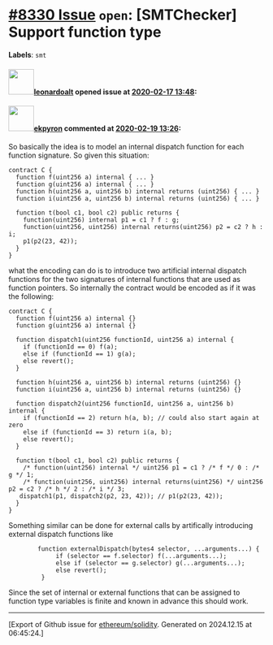 # [\#8330 Issue](https://github.com/ethereum/solidity/issues/8330) `open`: [SMTChecker] Support function type
**Labels**: `smt`


#### <img src="https://avatars.githubusercontent.com/u/504195?u=ce2facd14af9fd474ebff49f0d44891f56f7500f&v=4" width="50">[leonardoalt](https://github.com/leonardoalt) opened issue at [2020-02-17 13:48](https://github.com/ethereum/solidity/issues/8330):



#### <img src="https://avatars.githubusercontent.com/u/1347491?v=4" width="50">[ekpyron](https://github.com/ekpyron) commented at [2020-02-19 13:26](https://github.com/ethereum/solidity/issues/8330#issuecomment-588228220):

So basically the idea is to model an internal dispatch function for each function signature. So given this situation:
```
contract C {
  function f(uint256 a) internal { ... }
  function g(uint256 a) internal { ... }
  function h(uint256 a, uint256 b) internal returns (uint256) { ... }
  function i(uint256 a, uint256 b) internal returns (uint256) { ... }

  function t(bool c1, bool c2) public returns {
    function(uint256) internal p1 = c1 ? f : g;
    function(uint256, uint256) internal returns(uint256) p2 = c2 ? h : i;
    p1(p2(23, 42));
  }
}
```

what the encoding can do is to introduce two artificial internal dispatch functions for the two signatures of internal functions that are used as function pointers. So internally the contract would be encoded as if it was the following:

```
contract C {
  function f(uint256 a) internal {}
  function g(uint256 a) internal {}

  function dispatch1(uint256 functionId, uint256 a) internal {
    if (functionId == 0) f(a);
    else if (functionId == 1) g(a);
    else revert();
  }

  function h(uint256 a, uint256 b) internal returns (uint256) {}
  function i(uint256 a, uint256 b) internal returns (uint256) {}

  function dispatch2(uint256 functionId, uint256 a, uint256 b) internal {
    if (functionId == 2) return h(a, b); // could also start again at zero
    else if (functionId == 3) return i(a, b);
    else revert();
  }

  function t(bool c1, bool c2) public returns {
    /* function(uint256) internal */ uint256 p1 = c1 ? /* f */ 0 : /* g */ 1;
    /* function(uint256, uint256) internal returns(uint256) */ uint256 p2 = c2 ? /* h */ 2 : /* i */ 3;
   dispatch1(p1, dispatch2(p2, 23, 42)); // p1(p2(23, 42));
  }
}
```

Something similar can be done for external calls by artifically introducing external dispatch functions like
```
        function externalDispatch(bytes4 selector, ...arguments...) {
             if (selector == f.selector) f(...arguments...);
             else if (selector == g.selector) g(...arguments...);
             else revert();
         }
```

Since the set of internal or external functions that can be assigned to function type variables is finite and known in advance this should work.


-------------------------------------------------------------------------------



[Export of Github issue for [ethereum/solidity](https://github.com/ethereum/solidity). Generated on 2024.12.15 at 06:45:24.]
